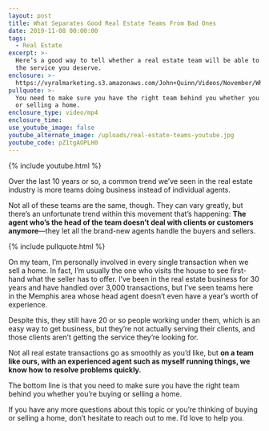 ```yaml
---
layout: post
title: What Separates Good Real Estate Teams From Bad Ones
date: 2019-11-08 00:00:00
tags:
  - Real Estate
excerpt: >-
  Here’s a good way to tell whether a real estate team will be able to give you
  the service you deserve.
enclosure: >-
  https://vyralmarketing.s3.amazonaws.com/John+Quinn/Videos/November/What+Separates+Good+Real+Estate+Teams+From+Bad+Ones.mp4
pullquote: >-
  You need to make sure you have the right team behind you whether you’re buying
  or selling a home.
enclosure_type: video/mp4
enclosure_time:
use_youtube_image: false
youtube_alternate_image: /uploads/real-estate-teams-youtube.jpg
youtube_code: pZ1tgAOPLH0
---
```


{% include youtube.html %}

Over the last 10 years or so, a common trend we’ve seen in the real estate industry is more teams doing business instead of individual agents.&nbsp;

Not all of these teams are the same, though. They can vary greatly, but there’s an unfortunate trend within this movement that’s happening: **The agent who’s the head of the team doesn’t deal with clients or customers anymore**—they let all the brand-new agents handle the buyers and sellers.

{% include pullquote.html %}

On my team, I’m personally involved in every single transaction when we sell a home. In fact, I’m usually the one who visits the house to see first-hand what the seller has to offer. I’ve been in the real estate business for 30 years and have handled over 3,000 transactions, but I’ve seen teams here in the Memphis area whose head agent doesn’t even have a year’s worth of experience.&nbsp;

Despite this, they still have 20 or so people working under them, which is an easy way to get business, but they’re not actually serving their clients, and those clients aren’t getting the service they’re looking for.&nbsp;

Not all real estate transactions go as smoothly as you’d like, but **on a team like ours, with an experienced agent such as myself running things, we know how to resolve problems quickly.&nbsp;**

The bottom line is that you need to make sure you have the right team behind you whether you’re buying or selling a home.

If you have any more questions about this topic or you’re thinking of buying or selling a home, don’t hesitate to reach out to me. I’d love to help you.